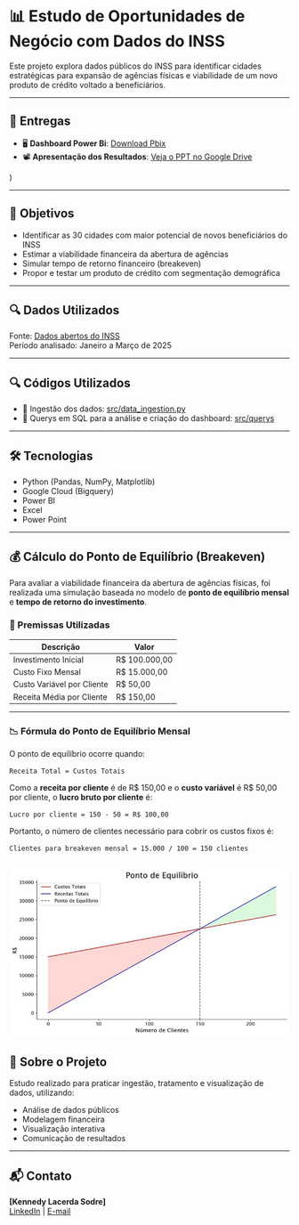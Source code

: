 
# 📊 Estudo de Oportunidades de Negócio com Dados do INSS

Este projeto explora dados públicos do INSS para identificar cidades estratégicas para expansão de agências físicas e viabilidade de um novo produto de crédito voltado a beneficiários.

---

## 📁 Entregas

- 🖥️ **Dashboard Power Bi**: [Download Pbix](https://teams.microsoft.com/l/message/48:notes/1746549884210?context=%7B%22contextType%22%3A%22chat%22%2C%22oid%22%3A%228%3Aorgid%3A6c98f42f-7b97-458c-a288-1227f61daebb%22%7D](https://teams.microsoft.com/l/message/48:notes/1746549892659?context=%7B%22contextType%22%3A%22chat%22%2C%22oid%22%3A%228%3Aorgid%3A6c98f42f-7b97-458c-a288-1227f61daebb%22%7D))
- 📽️ **Apresentação dos Resultados**: [Veja o PPT no Google Drive](https://drive.google.com/file/d/1ayv9o3J4zFN6VuLLCeFS77ujYj89RAm-/view?usp=drivesdk](https://teams.microsoft.com/l/message/48:notes/1746549884210?context=%7B%22contextType%22%3A%22chat%22%2C%22oid%22%3A%228%3Aorgid%3A6c98f42f-7b97-458c-a288-1227f61daebb%22%7D))

 )

---

## 🎯 Objetivos

- Identificar as 30 cidades com maior potencial de novos beneficiários do INSS
- Estimar a viabilidade financeira da abertura de agências
- Simular tempo de retorno financeiro (breakeven)
- Propor e testar um produto de crédito com segmentação demográfica

---

## 🔍 Dados Utilizados

Fonte: [Dados abertos do INSS](https://dados.gov.br/dados/conjuntos-dados/beneficios-concedidos-plano-de-dados-abertos-jun-2023-a-jun-2025)  
Período analisado: Janeiro a Março de 2025

---

## 🔍 Códigos Utilizados

- 📄 Ingestão dos dados: [src/data_ingestion.py](src/data_ingestion.py) 
- 📄 Querys em SQL para a análise e criação do dashboard: [src/querys](src/querys) 

---

## 🛠️ Tecnologias

- Python (Pandas, NumPy, Matplotlib)
- Google Cloud (Bigquery)
- Power BI
- Excel
- Power Point

---

## 💰 Cálculo do Ponto de Equilíbrio (Breakeven)

Para avaliar a viabilidade financeira da abertura de agências físicas, foi realizada uma simulação baseada no modelo de **ponto de equilíbrio mensal** e **tempo de retorno do investimento**.

### 🧾 Premissas Utilizadas

| Descrição                   | Valor               |
|----------------------------|---------------------|
| Investimento Inicial       | R$ 100.000,00       |
| Custo Fixo Mensal          | R$ 15.000,00        |
| Custo Variável por Cliente | R$ 50,00            |
| Receita Média por Cliente  | R$ 150,00           |

---

### 📉 Fórmula do Ponto de Equilíbrio Mensal

O ponto de equilíbrio ocorre quando:

```
Receita Total = Custos Totais
```

Como a **receita por cliente** é de R$ 150,00 e o **custo variável** é R$ 50,00 por cliente, o **lucro bruto por cliente** é:

```
Lucro por cliente = 150 - 50 = R$ 100,00
```

Portanto, o número de clientes necessário para cobrir os custos fixos é:

```
Clientes para breakeven mensal = 15.000 / 100 = 150 clientes
```
![Simulação Financeira](src/imagem.jfif)
---

## 👤 Sobre o Projeto

Estudo realizado para praticar ingestão, tratamento e visualização de dados, utilizando:

- Análise de dados públicos
- Modelagem financeira
- Visualização interativa
- Comunicação de resultados

---

## 📬 Contato

**[Kennedy Lacerda Sodre]**  
[LinkedIn](https://www.linkedin.com/in/kennedylacerda/) | [E-mail](mailto:klacerda88@gmail.com)
